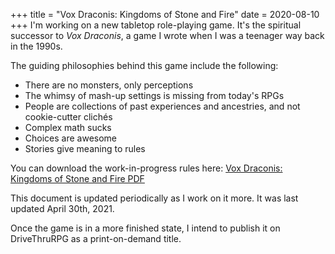 +++
title = "Vox Draconis: Kingdoms of Stone and Fire"
date = 2020-08-10
+++
I'm working on a new tabletop role-playing game. It's the spiritual successor to _Vox Draconis_,
a game I wrote when I was a teenager way back in the 1990s.

The guiding philosophies behind this game include the following:

-   There are no monsters, only perceptions
-   The whimsy of mash-up settings is missing from today's RPGs
-   People are collections of past experiences and ancestries, and not cookie-cutter clichés
-   Complex math sucks
-   Choices are awesome
-   Stories give meaning to rules

You can download the work-in-progress rules here: [Vox Draconis: Kingdoms of Stone and Fire PDF](/games/vox-draconis-ksf.pdf)

This document is updated periodically as I work on it more. It was last updated April 30th, 2021.

Once the game is in a more finished state, I intend to publish it on DriveThruRPG as a print-on-demand title.
